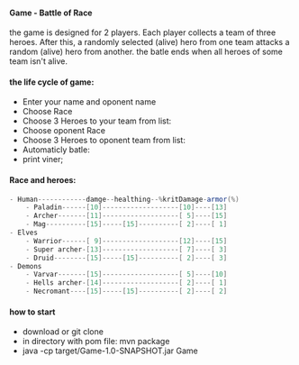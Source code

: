 #### Game - Battle of Race
the game is designed for 2 players. Each player collects a team of three heroes. After this, a randomly selected (alive) hero from one team attacks a random (alive) hero from another.
the batle ends when all heroes of some team isn't alive.

#### the life cycle of game:
- Enter your name and oponent name
- Choose Race
- Choose 3 Heroes to your team from list: 
- Choose oponent Race
- Choose 3 Heroes to oponent team from list: 
- Automaticly batle:
- print viner;

#### Race and heroes:
```java
- Human------------damge--healthing--%kritDamage-armor(%)
    - Paladin------[10]-------------------[10]----[13]
    - Archer-------[11]-------------------[ 5]----[15]
    - Mag----------[15]-----[15]----------[ 2]----[ 1]
- Elves
    - Warrior------[ 9]-------------------[12]----[15]
    - Super archer-[13]-------------------[ 7]----[ 3]
    - Druid--------[15]-----[15]----------[ 2]----[ 3]
- Demons
    - Varvar-------[15]-------------------[ 5]----[10]
    - Hells archer-[14]-------------------[ 2]----[ 1]
    - Necromant----[15]-----[15]----------[ 2]----[ 2]
```
#### how to start
 - download or git clone  
 - in directory with pom file: mvn package
 - java -cp target/Game-1.0-SNAPSHOT.jar Game
